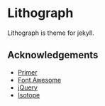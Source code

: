 # Lithograph

Lithograph is theme for jekyll.

## Acknowledgements

* [Primer](http://primercss.io)
* [Font Awesome](http://fortawesome.github.io/Font-Awesome/)
* [jQuery](http://jquery.com)
* [Isotope](http://isotope.metafizzy.co)
